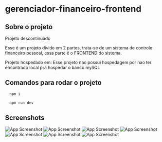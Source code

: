 # gerenciador-financeiro-frontend

## Sobre o projeto
Projeto descontinuado

Esse é um projeto divido em 2 partes, trata-se de um sistema de controle financeiro pessoal, essa parte é o FRONTEND do sistema.

Projeto hospedado em: Esse projeto nao possui hospedagem por nao ter encontrado local pra hospedar o banco mySQL

## Comandos para rodar o projeto

```bash
  npm i
```
```bash
  npm run dev
```

## Screenshots
![App Screenshot](/public/picture_01.png)
![App Screenshot](/public/picture_02.png)
![App Screenshot](/public/picture_03.png)
![App Screenshot](/public/picture_04.png)
![App Screenshot](/public/picture_05.png)
![App Screenshot](/public/picture_06.png)
![App Screenshot](/public/picture_07.png)
